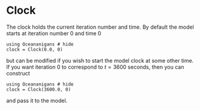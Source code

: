 # Clock
The clock holds the current iteration number and time. By default the model starts at iteration number 0 and time 0
```@example
using Oceananigans # hide
clock = Clock(0.0, 0)
```
but can be modified if you wish to start the model clock at some other time. If you want iteration 0 to correspond to
$t = 3600$ seconds, then you can construct
```@example
using Oceananigans # hide
clock = Clock(3600.0, 0)
```
and pass it to the model.
